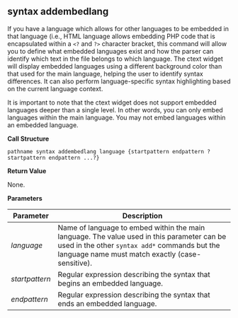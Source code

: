 ## syntax addembedlang

If you have a language which allows for other languages to be embedded in that language (i.e., HTML language allows embedding PHP code that is encapsulated within a `<?` and `?>` character bracket, this command will allow you to define what embedded languages exist and how the parser can identify which text in the file belongs to which language.  The ctext widget will display embedded languages using a different background color than that used for the main language, helping the user to identify syntax differences.  It can also perform language-specific syntax highlighting based on the current language context.

It is important to note that the ctext widget does not support embedded languages deeper than a single level.  In other words, you can only embed languages within the main language.  You may not embed languages within an embedded language.

**Call Structure**

`pathname syntax addembedlang language {startpattern endpattern ?startpattern endpattern ...?}`

**Return Value**

None.

**Parameters**

| Parameter | Description |
| - | - |
| _language_ | Name of language to embed within the main language.  The value used in this parameter can be used in the other `syntax add*` commands but the language name must match exactly (case-sensitive). |
| _startpattern_ | Regular expression describing the syntax that begins an embedded language. |
| _endpattern_ | Regular expression describing the syntax that ends an embedded language. |